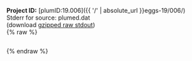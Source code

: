 **Project ID:** [plumID:19.006]({{ '/' | absolute_url }}eggs-19/006/)  
Stderr for source:  plumed.dat   
(download [gzipped raw stdout](plumed.dat.plumed.stdout.txt.gz))  
{% raw %}
<pre>
</pre>
{% endraw %}
